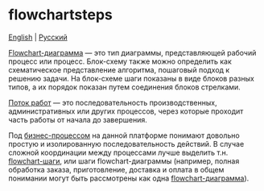 # flowchartsteps

[English](README.md) | [Русский](README.ru.md)

[Flowchart-диаграмма](https://en.wikipedia.org/wiki/Flowchart) — это тип диаграммы, представляющей рабочий процесс или процесс. Блок-схему также можно определить как схематическое представление алгоритма, пошаговый подход к решению задачи.
На блок-схеме шаги показаны в виде блоков разных типов, а их порядок показан путем соединения блоков стрелками.

[Поток работ](https://dictionary.cambridge.org/dictionary/english/workflow) — это последовательность производственных, административных или других процессов, через которые проходит часть работы от начала до завершения.

Под [бизнес-процессом](../processes/README.ru.md) на данной платформе понимают довольно простую и изолированную последовательность действий. 
В случае сложной координации между процессами лучше выделить т.н. [flowchart-шаги](../flowchartsteps/README.ru.md), или шаги flowchart-диаграммы (например, полная обработка заказа, приготовление, доставка и оплата в общем понимании могут быть рассмотрены как одна [flowchart-диаграмма](../flowchartnames/README.ru.md)). 
